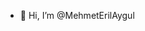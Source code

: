 - 👋 Hi, I’m @MehmetErilAygul


<!---
MehmetErilAygul/MehmetErilAygul is a ✨ special ✨ repository because its `README.md` (this file) appears on your GitHub profile.
You can click the Preview link to take a look at your changes.
--->
